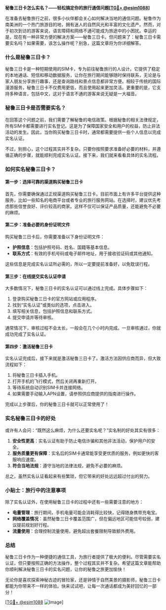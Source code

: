 **秘鲁三日卡怎么实名？——轻松搞定你的旅行通信问题[[TG💪+ @esim1088](https://t.me/s/esim1088)]**

在准备去秘鲁旅行之前，很多小伙伴都会关心如何解决当地的通信问题。秘鲁作为南美洲的一个热门旅游目的地，拥有迷人的自然风光和丰富的文化遗产。然而，对于初次到访的游客来说，语言障碍和网络不通可能成为旅途中的小困扰。幸运的是，现在有一种非常方便的解决方案——秘鲁三日卡。但问题来了：秘鲁三日卡需要实名吗？如果需要，该怎么操作呢？别急，这篇文章将为你详细解答。

### 什么是秘鲁三日卡？

秘鲁三日卡是一种短期使用的SIM卡，专为前往秘鲁旅行的人设计。它提供了稳定的本地通话、短信和移动数据服务，让你在旅行期间能够随时保持联系，无论是与家人朋友分享旅行趣事，还是查询路线和景点信息都非常方便。相较于传统的国际漫游服务，秘鲁三日卡不仅费用更低，而且使用起来更加灵活。更重要的是，它支持多种语言，包括中文，这对于语言不通的游客来说无疑是一大福音。

### 秘鲁三日卡是否需要实名？

在回答这个问题之前，我们需要了解秘鲁的电信政策。根据秘鲁的相关法律规定，所有SIM卡都需要进行实名登记。这是为了保障国家安全和用户的权益，防止非法活动的发生。因此，当你购买秘鲁三日卡时，通常都需要提供一些个人信息以完成实名认证。

不过，别担心，这个过程其实并不复杂。只要你按照要求准备好必要的材料，并遵循正确的步骤，就能顺利完成实名认证。接下来，我们就来看看具体的实名流程。

### 如何实名秘鲁三日卡？

#### 第一步：选择可靠的渠道购买秘鲁三日卡

首先，你需要确保通过正规渠道购买秘鲁三日卡。目前市面上有许多平台提供这种服务，比如一些知名的电商平台或者专业的旅行服务网站。在选择时，建议优先考虑那些信誉良好、评价较高的商家。这样不仅可以保证产品质量，还能避免不必要的麻烦。

#### 第二步：准备必要的身份证明文件

购买秘鲁三日卡后，你需要准备以下身份证明文件：

- **护照信息**：包括护照号码、姓名、国籍等基本信息。
- **联系方式**：有效的手机号码或电子邮件地址，用于接收验证码或其他通知。

这些信息是完成实名认证所必需的，所以一定要提前准备好，以免耽误行程。

#### 第三步：在线提交实名认证申请

大多数情况下，秘鲁三日卡的实名认证可以通过线上完成。具体步骤如下：

1. 登录购买秘鲁三日卡的官方网站或应用程序。
2. 找到“实名认证”或类似的选项，点击进入。
3. 填写相关信息，包括护照信息和联系方式。
4. 提交申请并等待审核。

通常情况下，审核过程不会太长，一般会在几个小时内完成。一旦审核通过，你就成功完成了实名认证。

#### 第四步：激活秘鲁三日卡

实名认证完成后，接下来就是激活秘鲁三日卡了。激活方法因供应商而异，但大致流程如下：

1. 将秘鲁三日卡插入手机。
2. 打开手机的飞行模式，然后关闭再重新打开。
3. 等待系统自动识别SIM卡并连接网络。
4. 如果需要手动输入APN设置，请参照供应商提供的指南进行操作。

完成以上步骤后，你的秘鲁三日卡就可以正常使用了！

### 实名秘鲁三日卡的好处

或许有人会问：“既然这么麻烦，为什么还要实名呢？”实名制的好处其实有很多：

1. **安全性更高**：实名认证有助于防止电信诈骗和其他非法活动，保护用户的安全。
2. **服务质量更有保障**：实名后的SIM卡通常能享受更优质的服务，例如更快的客服响应速度。
3. **符合当地法规**：遵守当地的法律法规，避免不必要的麻烦。

总之，虽然实名认证看起来有些繁琐，但它带来的好处远远超过付出的努力。

### 小贴士：旅行中的注意事项

除了实名认证外，在使用秘鲁三日卡的过程中还有一些需要注意的地方：

- **电量管理**：旅行期间，手机电量可能会消耗得比较快，记得随身携带充电宝。
- **网络覆盖情况**：虽然秘鲁三日卡覆盖范围广，但在偏远地区可能信号较弱，建议提前规划好行程。
- **流量使用**：合理控制流量使用，避免超出套餐限制导致额外费用。

### 总结

秘鲁三日卡作为一种便捷的通信工具，为旅行者提供了极大的便利。尽管需要实名认证，但只要按照正确的方法操作，整个过程其实并不复杂。希望这篇文章能帮助你顺利解决秘鲁三日卡的实名问题，让你的秘鲁之旅更加愉快！

无论你是喜欢探索神秘古迹的冒险家，还是钟情于自然美景的摄影师，秘鲁三日卡都能为你带来不一样的体验。快来试试吧，让每一次通话都成为美好回忆的一部分！

[[TG💪+ @esim1088](https://t.me/s/esim1088) ![Image](https://i.postimg.cc/4NQfJmqS/Snipaste-2025-05-13-00-14-12.png)]